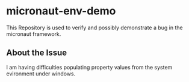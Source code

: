 # micronaut-env-demo

This Repository is used to verify and possibly demonstrate a bug in the micronaut framework.

## About the Issue
I am having difficulties populating property values from the system evironment under windows.

